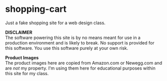 # shopping-cart
Just a fake shopping site for a web design class.

**DISCLAIMER**<br>
The software powering this site is by no means meant for use in a production environment and is likely to break. No support is provided for this software. You use this software purely at your own risk.

**Product Images**<br>
The product images here are copied from Amazon.com or Newegg.com and are *not* my property. I'm using them here for educational purposes within this site for my class.
